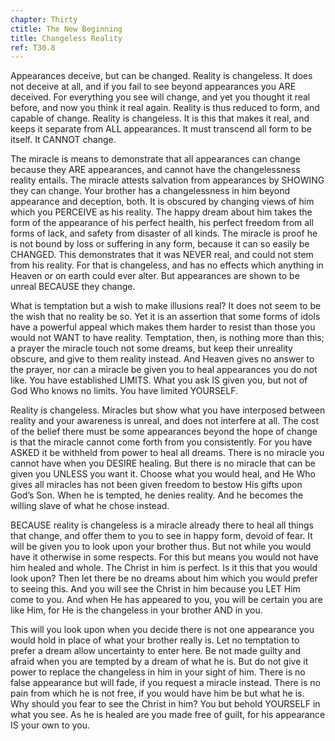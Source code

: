 ```yaml
---
chapter: Thirty
ctitle: The New Beginning
title: Changeless Reality
ref: T30.8
---
```


Appearances deceive, but can be changed. Reality is changeless. It does
not deceive at all, and if you fail to see beyond appearances you ARE
deceived. For everything you see will change, and yet you thought it
real before, and now you think it real again. Reality is thus reduced to
form, and capable of change. Reality is changeless. It is this that
makes it real, and keeps it separate from ALL appearances. It must
transcend all form to be itself. It CANNOT change.

The miracle is means to demonstrate that all appearances can change
because they ARE appearances, and cannot have the changelessness reality
entails. The miracle attests salvation from appearances by SHOWING they
can change. Your brother has a changelessness in him beyond appearance
and deception, both. It is obscured by changing views of him which you
PERCEIVE as his reality. The happy dream about him takes the form of the
appearance of his perfect health, his perfect freedom from all forms of
lack, and safety from disaster of all kinds. The miracle is proof he is
not bound by loss or suffering in any form, because it can so easily be
CHANGED. This demonstrates that it was NEVER real, and could not stem
from his reality. For that is changeless, and has no effects which
anything in Heaven or on earth could ever alter. But appearances are
shown to be unreal BECAUSE they change.

What is temptation but a wish to make illusions real? It does not seem
to be the wish that no reality be so. Yet it is an assertion that some
forms of idols have a powerful appeal which makes them harder to resist
than those you would not WANT to have reality. Temptation, then, is
nothing more than this; a prayer the miracle
touch not some dreams, but keep their unreality obscure, and give to
them reality instead. And Heaven gives no answer to the prayer, nor can
a miracle be given you to heal appearances you do not like. You have
established LIMITS. What you ask IS given you, but not of God Who knows
no limits. You have limited YOURSELF.

Reality is changeless. Miracles but show what you have interposed
between reality and your awareness is unreal, and does not interfere at
all. The cost of the belief there must be some appearances beyond the
hope of change is that the miracle cannot come forth from you
consistently. For you have ASKED it be withheld from power to heal all
dreams. There is no miracle you cannot have when you DESIRE healing. But
there is no miracle that can be given you UNLESS you want it. Choose
what you would heal, and He Who gives all miracles has not been given
freedom to bestow His gifts upon God’s Son. When he is tempted, he
denies reality. And he becomes the willing slave of what he chose
instead.

BECAUSE reality is changeless is a miracle already there to heal all
things that change, and offer them to you to see in happy form, devoid
of fear. It will be given you to look upon your brother thus. But not
while you would have it otherwise in some respects. For this but means
you would not have him healed and whole. The Christ in him is perfect. Is
it this that you would look upon? Then let there be no dreams about him
which you would prefer to seeing this. And you will see the Christ in
him because you LET Him come to you. And when He has appeared to you,
you will be certain you are like Him, for He is the changeless in your
brother AND in you.

This will you look upon when you decide there is not one appearance you
would hold in place of what your brother really is. Let no temptation to
prefer a dream allow uncertainty to enter here. Be not made guilty and
afraid when you are tempted by a dream of what he is. But do not give it
power to replace the changeless in him in your sight of him. There is no
false appearance but will fade, if you request a miracle instead. There
is no pain from which he is not free, if you would have him be but what
he is. Why should you fear to see the Christ in him? You but behold
YOURSELF in what you see. As he is healed are you made free of guilt,
for his appearance IS your own to you.

